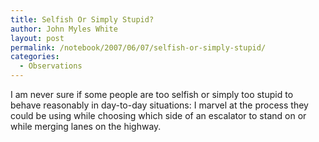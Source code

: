 ```yaml
---
title: Selfish Or Simply Stupid?
author: John Myles White
layout: post
permalink: /notebook/2007/06/07/selfish-or-simply-stupid/
categories:
  - Observations
---
```


I am never sure if some people are too selfish or simply too stupid to behave reasonably in day-to-day situations: I marvel at the process they could be using while choosing which side of an escalator to stand on or while merging lanes on the highway.
